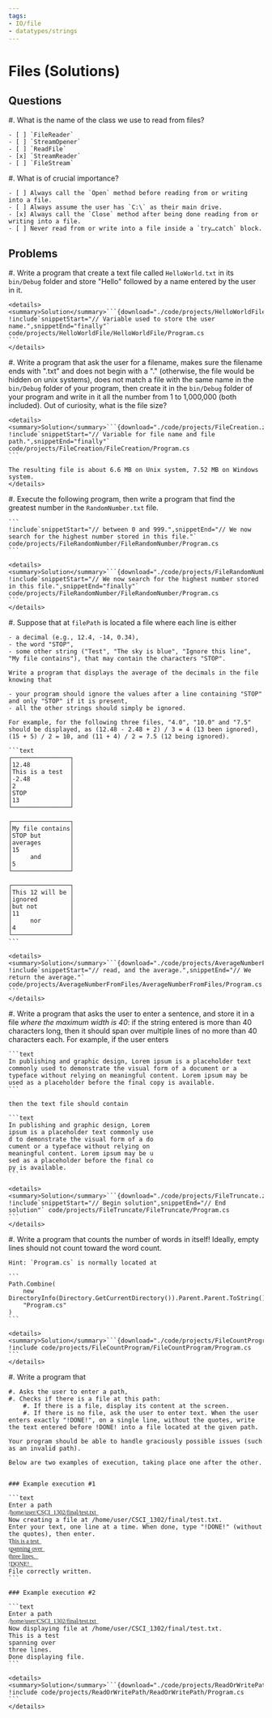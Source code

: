 ```yaml
---
tags:
- IO/file
- datatypes/strings
--- 
```


# Files (Solutions)

## Questions

#. What is the name of the class we use to read from files?

    - [ ] `FileReader`
    - [ ] `StreamOpener`
    - [ ] `ReadFile`
    - [x] `StreamReader`
    - [ ] `FileStream`

#. What is of crucial importance?

    - [ ] Always call the `Open` method before reading from or writing into a file.
    - [ ] Always assume the user has `C:\` as their main drive.
    - [x] Always call the `Close` method after being done reading from or writing into a file. 
    - [ ] Never read from or write into a file inside a `try…catch` block.

## Problems

#. Write a program that create a text file called `HelloWorld.txt` in its `bin/Debug` folder and store "Hello" followed by a name entered by the user in it.

    <details><summary>Solution</summary>```{download="./code/projects/HelloWorldFile.zip"}
    !include`snippetStart="// Variable used to store the user name.",snippetEnd="finally"` code/projects/HelloWorldFile/HelloWorldFile/Program.cs
    ```
    </details>

#. Write a program that ask the user for a filename, makes sure the filename ends with ".txt" and does not begin with a "." (otherwise, the file would be hidden on unix systems), does not match a file with the same name in the `bin/Debug` folder of your program, then create it in the `bin/Debug` folder of your program and write in it all the number from 1 to 1,000,000 (both included). Out of curiosity, what is the file size?

    <details><summary>Solution</summary>```{download="./code/projects/FileCreation.zip"}
    !include`snippetStart="// Variable for file name and file path.",snippetEnd="finally"` code/projects/FileCreation/FileCreation/Program.cs
    ```
    
    The resulting file is about 6.6 MB on Unix system, 7.52 MB on Windows system.
    </details>

#. Execute the following program, then write a program that find the greatest number in the `RandomNumber.txt` file.

    ```
    !include`snippetStart="// between 0 and 999.",snippetEnd="// We now search for the highest number stored in this file."` code/projects/FileRandomNumber/FileRandomNumber/Program.cs
    ```
        
    <details><summary>Solution</summary>```{download="./code/projects/FileRandomNumber.zip"}
    !include`snippetStart="// We now search for the highest number stored in this file.",snippetEnd="finally"` code/projects/FileRandomNumber/FileRandomNumber/Program.cs
    ```
    </details>

#. Suppose that at `filePath` is located a file where each line is either

    - a decimal (e.g., 12.4, -14, 0.34),
    - the word "STOP",
    - some other string ("Test", "The sky is blue", "Ignore this line", "My file contains"), that may contain the characters "STOP".
    
    Write a program that displays the average of the decimals in the file knowing that
    
    - your program should ignore the values after a line containing "STOP" and only "STOP" if it is present,
    - all the other strings should simply be ignored.
    
    For example, for the following three files, "4.0", "10.0" and "7.5" should be displayed, as (12.48 - 2.48 + 2) / 3 = 4 (13 been ignored), (15 + 5) / 2 = 10, and (11 + 4) / 2 = 7.5 (12 being ignored).
    
    ```text
    ┌────────────────┐
    │12.48           │
    │This is a test  │     
    │-2.48           │
    │2               │
    │STOP            │
    │13              │
    └────────────────┘
    
    ┌────────────────┐
    │My file contains│
    │STOP but        │
    │averages        │
    │15              │
    │     and        │
    │5               │ 
    └────────────────┘

    ┌────────────────┐
    │This 12 will be │
    │ignored         │
    │but not         │
    │11              │
    │     nor        │
    │4               │ 
    └────────────────┘
    ```
    
    <details><summary>Solution</summary>```{download="./code/projects/AverageNumberFromFiles.zip"}
    !include`snippetStart="// read, and the average.",snippetEnd="// We return the average."` code/projects/AverageNumberFromFiles/AverageNumberFromFiles/Program.cs
    ```
    </details>

    
#. Write a program that asks the user to enter a sentence, and store it in a file *where the maximum width is 40*: if the string entered is more than 40 characters long, then it should span over multiple lines of no more than 40 characters each. For example, if the user enters

    ```text
    In publishing and graphic design, Lorem ipsum is a placeholder text commonly used to demonstrate the visual form of a document or a typeface without relying on meaningful content. Lorem ipsum may be used as a placeholder before the final copy is available.
    ```
    
    then the text file should contain
    
    ```text
    In publishing and graphic design, Lorem 
    ipsum is a placeholder text commonly use
    d to demonstrate the visual form of a do
    cument or a typeface without relying on 
    meaningful content. Lorem ipsum may be u
    sed as a placeholder before the final co
    py is available.
    ```

    <details><summary>Solution</summary>```{download="./code/projects/FileTruncate.zip"}
    !include`snippetStart="// Begin solution",snippetEnd="// End solution"` code/projects/FileTruncate/FileTruncate/Program.cs
    ```
    </details>

#. Write a program that counts the number of words in itself! Ideally, empty lines should not count toward the word count. 

    Hint: `Program.cs` is normally located at
    
    ```
    Path.Combine(
        new DirectoryInfo(Directory.GetCurrentDirectory()).Parent.Parent.ToString(),
        "Program.cs"
    )
    ```

    <details><summary>Solution</summary>```{download="./code/projects/FileCountProgram.zip"}
    !include code/projects/FileCountProgram/FileCountProgram/Program.cs
    ```
    </details>

#.  Write a program that

    #. Asks the user to enter a path,
    #. Checks if there is a file at this path:
        #. If there is a file, display its content at the screen.
        #. If there is no file, ask the user to enter text. When the user enters exactly "!DONE!", on a single line, without the quotes, write the text entered before !DONE! into a file located at the given path.

    Your program should be able to handle graciously possible issues (such as an invalid path).

    Below are two examples of execution, taking place one after the other.
    
    
    ### Example execution #1

    ```text
    Enter a path  
    /͟h͟o͟m͟e͟/͟u͟s͟e͟r͟/͟C͟S͟C͟I͟_͟1͟3͟0͟2͟/͟f͟i͟n͟a͟l͟/͟t͟e͟s͟t͟.͟t͟x͟t͟
    Now creating a file at /home/user/CSCI_1302/final/test.txt.  
    Enter your text, one line at a time. When done, type "!DONE!" (without the quotes), then enter.  
    T͟h͟i͟s͟ ͟i͟s͟ ͟a͟ ͟t͟e͟s͟t͟
    s͟p͟a͟n͟n͟i͟n͟g͟ ͟o͟v͟e͟r͟
    t͟h͟r͟e͟e͟ ͟l͟i͟n͟e͟s͟.͟  
    !͟D͟O͟N͟E͟!͟
    File correctly written.
    ```

    ### Example execution #2

    ```text
    Enter a path  
    /͟h͟o͟m͟e͟/͟u͟s͟e͟r͟/͟C͟S͟C͟I͟_͟1͟3͟0͟2͟/͟f͟i͟n͟a͟l͟/͟t͟e͟s͟t͟.͟t͟x͟t͟
    Now displaying file at /home/user/CSCI_1302/final/test.txt.  
    This is a test  
    spanning over  
    three lines.  
    Done displaying file.  
    ```
    
    <details><summary>Solution</summary>```{download="./code/projects/ReadOrWritePath.zip"}
    !include code/projects/ReadOrWritePath/ReadOrWritePath/Program.cs
    ```
    </details>

